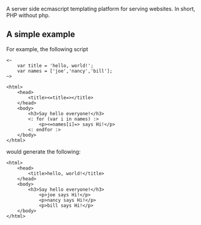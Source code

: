 A server side ecmascript templating platform for serving websites.  In short, PHP without php.

## A simple example ##
For example, the following script
```
<~
	var title = 'hello, world!';
	var names = ['joe','nancy','bill'];
~>

<html>
	<head>
		<title><=title=></title>
	</head>
	<body>
		<h3>Say hello everyone!</h3>
		<: for (var i in names) :>
			<p><=names[i]=> says Hi!</p>
		<: endfor :>
	</body>
</html>
```
would generate the following:
```
<html>
	<head>
		<title>hello, world!</title>
	</head>
	<body>
		<h3>Say hello everyone!</h3>
			<p>joe says Hi!</p>
			<p>nancy says Hi!</p>
			<p>bill says Hi!</p>
	</body>
</html>
```